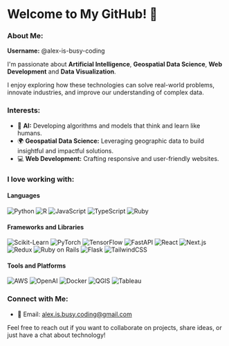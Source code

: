 # Welcome to My GitHub! 👋

### About Me:
**Username:** @alex-is-busy-coding

I'm passionate about **Artificial Intelligence**, **Geospatial Data Science**, **Web Development** and **Data Visualization**. 

I enjoy exploring how these technologies can solve real-world problems, innovate industries, and improve our understanding of complex data.

### Interests:
- 🤖 **AI:** Developing algorithms and models that think and learn like humans.
- 🌍 **Geospatial Data Science:** Leveraging geographic data to build insightful and impactful solutions.
- 💻 **Web Development:** Crafting responsive and user-friendly websites.

### I love working with:

#### Languages

![Python](https://img.shields.io/badge/Python-3776AB?style=flat&logo=python&logoColor=white)
![R](https://img.shields.io/badge/R-276DC3?style=flat&logo=r&logoColor=white)
![JavaScript](https://img.shields.io/badge/JavaScript-F7DF1E?style=flat&logo=javascript&logoColor=black)
![TypeScript](https://img.shields.io/badge/TypeScript-3178C6?style=flat&logo=typescript&logoColor=white)
![Ruby](https://img.shields.io/badge/Ruby-CC342D?style=flat&logo=ruby&logoColor=white)

#### Frameworks and Libraries

![Scikit-Learn](https://img.shields.io/badge/Scikit_Learn-F7931E?style=flat&logo=scikit-learn&logoColor=white)
![PyTorch](https://img.shields.io/badge/PyTorch-EE4C2C?style=flat&logo=pytorch&logoColor=white)
![TensorFlow](https://img.shields.io/badge/TensorFlow-FF6F00?style=flat&logo=tensorflow&logoColor=white)
![FastAPI](https://img.shields.io/badge/FastAPI-009688?style=flat&logo=fastapi&logoColor=white)
![React](https://img.shields.io/badge/React-61DAFB?style=flat&logo=react&logoColor=black)
![Next.js](https://img.shields.io/badge/Next.js-000000?style=flat&logo=nextdotjs&logoColor=white)
![Redux](https://img.shields.io/badge/Redux-764ABC?logo=redux&logoColor=fff)
![Ruby on Rails](https://img.shields.io/badge/Ruby_on_Rails-CC0000?style=flat&logo=ruby-on-rails&logoColor=white)
![Flask](https://img.shields.io/badge/Flask-000000?style=flat&logo=flask&logoColor=white)
![TailwindCSS](https://img.shields.io/badge/Tailwind%20CSS-%2338B2AC.svg?logo=tailwind-css&logoColor=white)

#### Tools and Platforms

![AWS](https://img.shields.io/badge/AWS-%23FF9900.svg?logo=amazon-web-services&logoColor=white)
![OpenAI](https://img.shields.io/badge/OpenAI-412991?style=flat&logo=openai&logoColor=white)
![Docker](https://img.shields.io/badge/Docker-2496ED?logo=docker&logoColor=fff)
![QGIS](https://img.shields.io/badge/QGIS-589632?style=flat&logo=qgis&logoColor=white)
![Tableau](https://img.shields.io/badge/Tableau-E97627?style=flat&logo=tableau&logoColor=white)

### Connect with Me:
- 📧 Email: [alex.is.busy.coding@gmail.com](mailto:alex.is.busy.coding@gmail.com)

Feel free to reach out if you want to collaborate on projects, share ideas, or just have a chat about technology!
